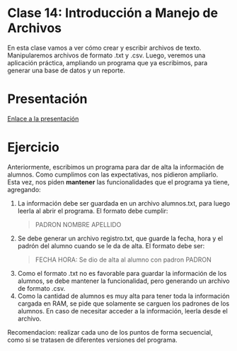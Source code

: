 # Clase 14: Introducción a Manejo de Archivos

En esta clase vamos a ver cómo crear y escribir archivos de texto. Manipularemos archivos de formato .txt y .csv. Luego, 
veremos una aplicación práctica, ampliando un programa que ya escribimos, para generar una base de datos y un reporte.

# Presentación

[Enlace a la presentación](https://docs.google.com/presentation/d/1uARtJxOMvpRhCPZFVv9e_kZ6kDwfE7C2mWfHfylfr-w/edit?usp=sharing)

# Ejercicio

Anteriormente, escribimos un programa para dar de alta la información de alumnos. Como cumplimos con las expectativas, 
nos pidieron ampliarlo. Esta vez, nos piden **mantener** las funcionalidades que el programa ya tiene, agregando:

<ol>
<li>
La información debe ser guardada en un archivo alumnos.txt, para luego leerla al abrir el programa. El formato debe cumplir:<br>

>PADRON NOMBRE APELLIDO
</li>
<li>
Se debe generar un archivo registro.txt, que guarde la fecha, hora y el padrón del alumno cuando se le da de alta. El formato debe ser:<br>
    
>FECHA HORA: Se dio de alta al alumno con padron PADRON
</li>
<li>
Como el formato .txt no es favorable para guardar la información de los alumnos, se debe mantener la funcionalidad, pero
generando un archivo de formato .csv.
</li>
<li>
Como la cantidad de alumnos es muy alta para tener toda la información cargada en RAM, se pide que solamente se carguen
los padrones de los alumnos. En caso de necesitar acceder a la información, leerla desde el archivo.
</li>
</ol>

Recomendacion: realizar cada uno de los puntos de forma secuencial, como si se tratasen de diferentes versiones del programa.
